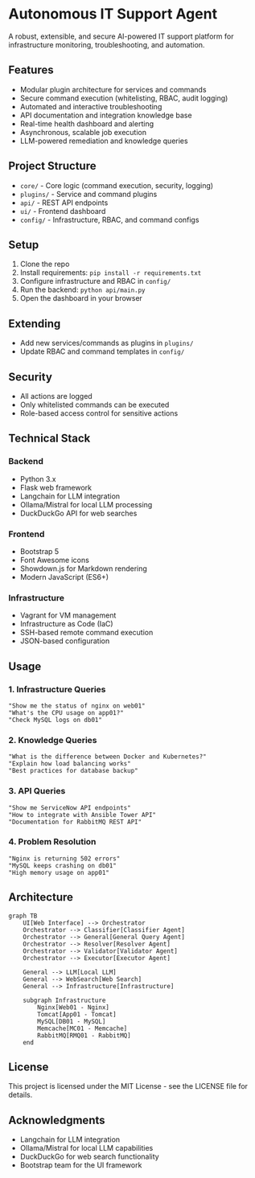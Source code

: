 # Autonomous IT Support Agent

A robust, extensible, and secure AI-powered IT support platform for infrastructure monitoring, troubleshooting, and automation.

## Features
- Modular plugin architecture for services and commands
- Secure command execution (whitelisting, RBAC, audit logging)
- Automated and interactive troubleshooting
- API documentation and integration knowledge base
- Real-time health dashboard and alerting
- Asynchronous, scalable job execution
- LLM-powered remediation and knowledge queries

## Project Structure
- `core/` - Core logic (command execution, security, logging)
- `plugins/` - Service and command plugins
- `api/` - REST API endpoints
- `ui/` - Frontend dashboard
- `config/` - Infrastructure, RBAC, and command configs

## Setup
1. Clone the repo
2. Install requirements: `pip install -r requirements.txt`
3. Configure infrastructure and RBAC in `config/`
4. Run the backend: `python api/main.py`
5. Open the dashboard in your browser

## Extending
- Add new services/commands as plugins in `plugins/`
- Update RBAC and command templates in `config/`

## Security
- All actions are logged
- Only whitelisted commands can be executed
- Role-based access control for sensitive actions

## Technical Stack

### Backend
- Python 3.x
- Flask web framework
- Langchain for LLM integration
- Ollama/Mistral for local LLM processing
- DuckDuckGo API for web searches

### Frontend
- Bootstrap 5
- Font Awesome icons
- Showdown.js for Markdown rendering
- Modern JavaScript (ES6+)

### Infrastructure
- Vagrant for VM management
- Infrastructure as Code (IaC)
- SSH-based remote command execution
- JSON-based configuration

## Usage

### 1. Infrastructure Queries
```
"Show me the status of nginx on web01"
"What's the CPU usage on app01?"
"Check MySQL logs on db01"
```

### 2. Knowledge Queries
```
"What is the difference between Docker and Kubernetes?"
"Explain how load balancing works"
"Best practices for database backup"
```

### 3. API Queries
```
"Show me ServiceNow API endpoints"
"How to integrate with Ansible Tower API"
"Documentation for RabbitMQ REST API"
```

### 4. Problem Resolution
```
"Nginx is returning 502 errors"
"MySQL keeps crashing on db01"
"High memory usage on app01"
```

## Architecture

```mermaid
graph TB
    UI[Web Interface] --> Orchestrator
    Orchestrator --> Classifier[Classifier Agent]
    Orchestrator --> General[General Query Agent]
    Orchestrator --> Resolver[Resolver Agent]
    Orchestrator --> Validator[Validator Agent]
    Orchestrator --> Executor[Executor Agent]
    
    General --> LLM[Local LLM]
    General --> WebSearch[Web Search]
    General --> Infrastructure[Infrastructure]
    
    subgraph Infrastructure
        Nginx[Web01 - Nginx]
        Tomcat[App01 - Tomcat]
        MySQL[DB01 - MySQL]
        Memcache[MC01 - Memcache]
        RabbitMQ[RMQ01 - RabbitMQ]
    end
```

## License

This project is licensed under the MIT License - see the LICENSE file for details.

## Acknowledgments

- Langchain for LLM integration
- Ollama/Mistral for local LLM capabilities
- DuckDuckGo for web search functionality
- Bootstrap team for the UI framework